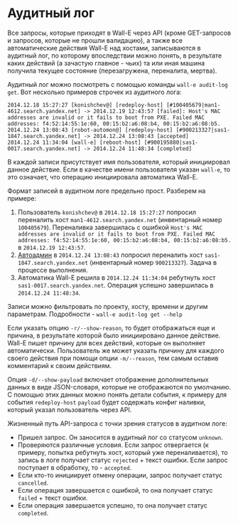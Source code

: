 # Аудитный лог

Все запросы, которые приходят в Wall-E через API (кроме GET-запросов и запросов, которые не прошли валидацию), а также все автоматические действия Wall-E над хостами, записываются в аудитный лог, по которому впоследствии можно понять, в результате каких действий (а зачастую главное - чьих) та или иная машина получила текущее состояние (перезагружена, переналита, мертва).

Аудитный лог можно посмотреть с помощью команды `wall-e audit-log get`. Вот несколько примеров строчек из аудитного лога:
```
2014.12.18 15:27:27 [konishchev@] [redeploy-host] [#100405679|man1-4612.search.yandex.net] -> 2014.12.19 12:43:57 [failed]: Host's MAC addresses are invalid or it fails to boot from PXE. Failed MAC addresses: f4:52:14:55:1e:60, 00:15:b2:a6:08:b4, 00:15:b2:a6:08:b5.
2014.12.24 13:08:43 [robot-automon@] [redeploy-host] [#900213327|sas1-1847.search.yandex.net] -> 2014.12.24 13:08:43 [accepted]
2014.12.24 11:34:04 [wall-e] [reboot-host] [#900195880|sas1-0017.search.yandex.net] -> 2014.12.24 11:48:34 [completed]
```

В каждой записи присутствует имя пользователя, который инициировал данное действие. Если в качестве имени пользователя указан `wall-e`, то это означает, что операцию инициировала автоматика Wall-E.

Формат записей в аудитном логе предельно прост. Разберем на примере:
1. Пользователь `konishchev@` в `2014.12.18 15:27:27` попросил переналить хост `man1-4612.search.yandex.net` (инвентарный номер `100405679`). Переналивка завершилась с ошибкой `Host's MAC addresses are invalid or it fails to boot from PXE. Failed MAC addresses: f4:52:14:55:1e:60, 00:15:b2:a6:08:b4, 00:15:b2:a6:08:b5.` в `2014.12.19 12:43:57`.
2. [Автоадмин](https://wiki.yandex-team.ru/users/sgjurano/automon) в `2014.12.24 13:08:43` попросил переналить хост `sas1-1847.search.yandex.net` (инвентарный номер `900213327`). Задача в процессе выполнения.
3. Автоматика Wall-E решила в `2014.12.24 11:34:04` ребутнуть хост `sas1-0017.search.yandex.net`. Операция успешно завершилась в `2014.12.24 11:48:34`.

Записи можно фильтровать по проекту, хосту, времени и другим параметрам. Подробности - `wall-e audit-log get --help`

Если указать опцию `-r/--show-reason`, то будет отображаться еще и причина, в результате которой было инициировано данное действие. Wall-E пишет причину для всех действий, которые он выполняет автоматически. Пользователь же может указать причину для каждого своего действия при помощи опции `-m/--reason`, тем самым оставив комментарий к своим действиям.

Опция `-d/--show-payload` включает отображение дополнительных данных в виде JSON-словаря, которые не отображаются по умолчанию. С помощью этих данных можно понять детали события, к примеру для события `redeploy-host` `payload` будет содержать конфиг наливки, который указал пользователь через API.

Жизненный путь API-запроса с точки зрения статусов в аудитном логе:
* Пришел запрос. Он заносится в аудитный лог со статусом `unknown`.
* Проверяются различные условия. Если запрос отвергается (к примеру, попытка ребутнуть хост, который уже переналивается), то запись в логе получает статус `rejected` + текст ошибки. Если запрос поступает в обработку, то - `accepted`.
* Если кто-то инициирует отмену операции, запрос получает статус `cancelled`.
* Если операция завершается с ошибкой, то она получает статус `failed` + текст ошибки.
* Если операция завершается успешно, то она получает статус `completed`.
